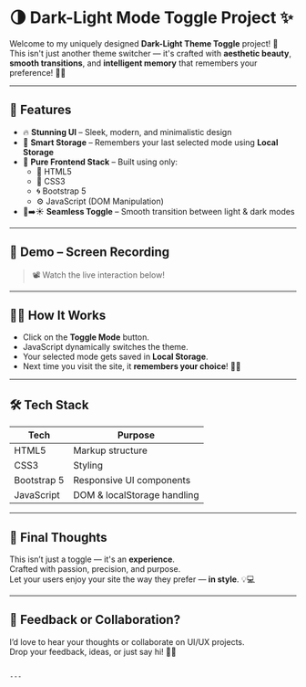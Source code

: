 
# 🌗 Dark-Light Mode Toggle Project ✨

Welcome to my uniquely designed **Dark-Light Theme Toggle** project! 🎨  
This isn't just another theme switcher — it's crafted with **aesthetic beauty**, **smooth transitions**, and **intelligent memory** that remembers your preference! 💾💡

---

## 🚀 Features

- 🔥 **Stunning UI** – Sleek, modern, and minimalistic design
- 🧠 **Smart Storage** – Remembers your last selected mode using **Local Storage**
- 🎯 **Pure Frontend Stack** – Built using only:
  - 🧱 HTML5
  - 🎨 CSS3
  - 🌀 Bootstrap 5
  - ⚙️ JavaScript (DOM Manipulation)
- 🌙➡️☀️ **Seamless Toggle** – Smooth transition between light & dark modes

---

## 🎥 Demo – Screen Recording

> 📽️ Watch the live interaction below!



---

## 🧑‍💻 How It Works

- Click on the **Toggle Mode** button.
- JavaScript dynamically switches the theme.
- Your selected mode gets saved in **Local Storage**.
- Next time you visit the site, it **remembers your choice**! 🧠✅

---

## 🛠️ Tech Stack

| Tech         | Purpose                     |
|--------------|-----------------------------|
| HTML5        | Markup structure            |
| CSS3         | Styling                     |
| Bootstrap 5  | Responsive UI components    |
| JavaScript   | DOM & localStorage handling |

---

## 💬 Final Thoughts

This isn’t just a toggle — it's an **experience**.  
Crafted with passion, precision, and purpose.  
Let your users enjoy your site the way they prefer — **in style**. 💡💻

---

## 📩 Feedback or Collaboration?

I’d love to hear your thoughts or collaborate on UI/UX projects.  
Drop your feedback, ideas, or just say hi! 🤝✨

```

---


